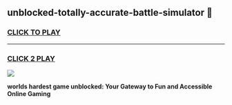 
## unblocked-totally-accurate-battle-simulator 👋
<h3>
<a href="https://premium.freeplayer.one?title=unblocked-totally-accurate-battle-simulator&ref=14F">CLICK TO PLAY</a></h3>
<hr>

<h3>
<a href="https://premium.freeplayer.one?title=unblocked-totally-accurate-battle-simulator&ref=14F">CLICK 2 PLAY</a>
  
</h3>

<a href="https://premium.freeplayer.one?title=unblocked-totally-accurate-battle-simulator&ref=12F/"><img src="https://clearcache.store/games.png"></a>


**worlds hardest game unblocked: Your Gateway to Fun and Accessible Online Gaming**
